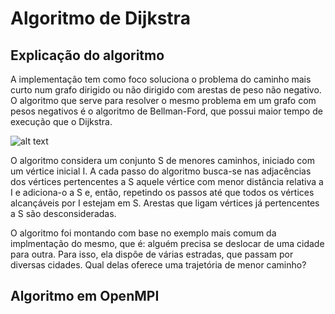 # Algoritmo de Dijkstra
## Explicação do algoritmo
A implementação tem como foco soluciona o problema do caminho mais curto num grafo dirigido ou não dirigido com arestas de peso não negativo. O algoritmo que serve para resolver o mesmo problema em um grafo com pesos negativos é o algoritmo de Bellman-Ford, que possui maior tempo de execução que o Dijkstra.

![alt text](http://siddarthareddy.weebly.com/uploads/2/8/7/9/28799429/4999443.png?468)

O algoritmo considera um conjunto S de menores caminhos, iniciado com um vértice inicial I. A cada passo do algoritmo busca-se nas adjacências dos vértices pertencentes a S aquele vértice com menor distância relativa a I e adiciona-o a S e, então, repetindo os passos até que todos os vértices alcançáveis por I estejam em S. Arestas que ligam vértices já pertencentes a S são desconsideradas.

O algoritmo foi montando com base no exemplo mais comum da implmentação do mesmo, que é: alguém precisa se deslocar de uma cidade para outra. Para isso, ela dispõe de várias estradas, que passam por diversas cidades. Qual delas oferece uma trajetória de menor caminho?

## Algoritmo em OpenMPI

